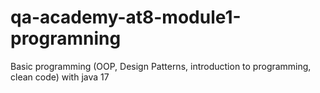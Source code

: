 # qa-academy-at8-module1-programning
Basic programming (OOP, Design Patterns, introduction to programming, clean code) with java 17

